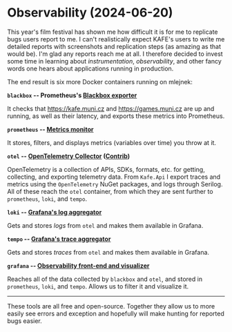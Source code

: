 # Observability (2024-06-20)

This year's film festival has shown me how difficult it is for me to replicate bugs users report to me.
I can't realistically expect KAFE's users to write me detailed reports with screenshots and replication steps (as amazing as that would be).
I'm glad any reports reach me at all.
I therefore decided to invest some time in learning about _instrumentation_, _observability_, and other fancy words one hears about applications running in production.

The end result is six more Docker containers running on mlejnek:

**`blackbox` -- Prometheus's [Blackbox exporter](https://github.com/prometheus/blackbox_exporter)**

It checks that https://kafe.muni.cz and https://games.muni.cz are up and running, as well as their latency, and exports these metrics into Prometheus.

**`prometheus` -- [Metrics monitor](https://prometheus.io/)**

It stores, filters, and displays metrics (variables over time) you throw at it.

**`otel` -- [OpenTelemetry Collector](https://opentelemetry.io/docs/collector/) ([Contrib](https://github.com/open-telemetry/opentelemetry-collector-contrib))**

OpenTelemetry is a collection of APIs, SDKs, formats, etc. for getting, collecting, and exporting telemetry data.
From `Kafe.Api` I export traces and metrics using the `OpenTelemetry` NuGet packages, and logs through Serilog.
All of these reach the `otel` container, from which they are sent further to `prometheus`, `loki`, and `tempo`.

**`loki` -- [Grafana's log aggregator](https://grafana.com/oss/loki/)**

Gets and stores _logs_ from `otel` and makes them available in Grafana.

**`tempo` -- [Grafana's trace aggregator](https://grafana.com/oss/tempo/)**

Gets and stores _traces_ from `otel` and makes them available in Grafana.

**`grafana` -- [Observability front-end and visualizer](https://grafana.com/oss/grafana/)**

Reaches all of the data collected by `blackbox` and `otel`, and stored in `prometheus`, `loki`, and `tempo`.
Allows us to filter it and visualize it.

---

These tools are all free and open-source.
Together they allow us to more easily see errors and exception and hopefully will make hunting for reported bugs easier.
